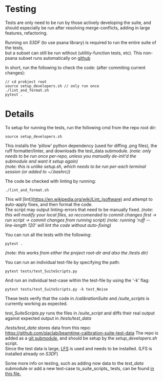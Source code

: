 # Testing

Tests are only need to be run by those actively developing the suite, and should especially be run after 
resolving merge-conflicts, adding in large features, refactoring.  

Running on _S3DF_ (to use psana library) is required to run the entire suite of the tests,  
but a subset can still be run without (utilitiy-function tests, etc).
This non-psana subset runs automatically on [github](https://github.com/slaclab/beamtime-calibration-suite/actions/workflows/run-tests.yml)

In short, run the following to check the code: (after commiting current changes):
```
// cd prokject root
source setup_developers.sh // only run once
./lint_and_format.sh
pytest .
```

# Details

To setup for running the tests, run the following cmd from the repo root dir:
```
source setup_developers.sh
```
This installs the 'pillow' python dependency (used for diffing .png files), the ruff formatter/linter, and downloads the test_data submodule. 
_(note: only needs to be run once per-repo, unless you manually de-init'd the submodule and want it setup again)_  
_(note: this is unlike setup.sh, which needs to be run per-each terminal session (or added to ~/.bashrc))_  


The code be checked with linting by running:
```
./lint_and_format.sh
```
This will [lint](https://en.wikipedia.org/wiki/Lint_(software) and attempt to auto-apply fixes, and then format the code.  
The script may output linting-errors that need to be manually fixed. 
_(note: this will modify your local files, so reccomended to commit changes first -> run script -> commit changes from running script)_
_(note: running 'ruff --line-length 120' will lint the code without auto-fixing)_


You can run all the tests with the following:
```
pytest .
```
_(note: this works from either the project root-dir and also the /tests dir)_


You can run an individual test-file by specifying the path:
```
pytest tests/test_SuiteScripts.py
```

And run an individual test-case within the test-file by using the '-k' flag:
```
pytest tests/test_SuiteScripts.py -k test_Noise
```

These tests verify that the code in _/calibrationSuite_ and _/suite\_scripts_ is currently working as expected.  

_test\_SuiteScripts.py_ runs the files in _/suite\_script_ and diffs their real output against expected output in _/tests/test\_data_  

_/tests/test\_data_ stores data from this repo: <https://github.com/slaclab/beamtime-calibration-suite-test-data>
The repo is added as a [git submodule](https://gist.github.com/gitaarik/8735255), and should be setup by the _setup_developers.sh_ script.  
Since the test data is large, [LFS](https://docs.github.com/en/repositories/working-with-files/managing-large-files/installing-git-large-file-storage) is used and needs to be installed. (LFS is installed already on _S3DF_)  


Some more info on testing, such as adding now data to the _test\_data_ submodule or add a new test-case to_suite\_scripts_ tests, can be found [in this file.](https://github.com/slaclab/beamtime-calibration-suite/blob/development/tests/test_SuiteScripts.py)
